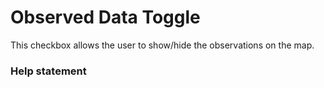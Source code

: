 # Observed Data Toggle

This checkbox allows the user to show/hide the observations on the map.

### Help statement
